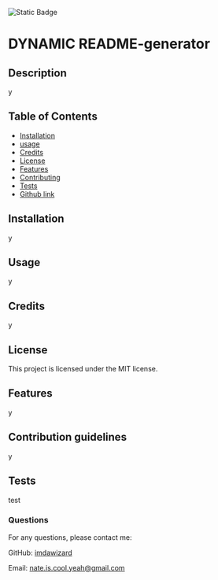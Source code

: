 ![Static Badge](https://img.shields.io/badge/MIT)
# DYNAMIC README-generator

## Description
y

## Table of Contents
 - [Installation](#installation)
 - [usage](#usage)
 - [Credits](#credits)
 - [License](#license)
 - [Features](#featues)
 - [Contributing](#contributing)
 - [Tests](#tests)
 - [Github link](#github)


## Installation
y

## Usage
y

## Credits
y

## License
This project is licensed under the MIT license.

## Features
y

## Contribution guidelines
y

## Tests
test

### Questions
For any questions, please contact me:

GitHub: [imdawizard](https://github.com/imdawizard)

Email: nate.is.cool.yeah@gmail.com